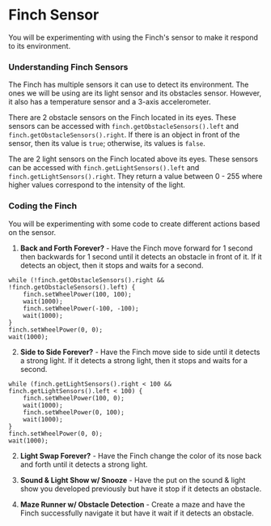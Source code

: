 # Finch Sensor

You will be experimenting with using the Finch's sensor to make it respond to its environment.  

### Understanding Finch Sensors
The Finch has multiple sensors it can use to detect its environment.  The ones we will be using are its light sensor and its obstacles sensor.  However, it also has a temperature sensor and a 3-axis accelerometer.  

There are 2 obstacle sensors on the Finch located in its eyes.  These sensors can be accessed with `finch.getObstacleSensors().left` and `finch.getObstacleSensors().right`.  If there is an object in front of the sensor, then its value is `true`; otherwise, its values is `false`.

The are 2 light sensors on the Finch located above its eyes.  These sensors can be accessed with `finch.getLightSensors().left` and `finch.getLightSensors().right`.  They return a value between 0 - 255 where higher values correspond to the intensity of the light.

### Coding the Finch
You will be experimenting with some code to create different actions based on the sensor.

1. **Back and Forth Forever?** - Have the Finch move forward for 1 second then backwards for 1 second until it detects an obstacle in front of it.  If it detects an object, then it stops and waits for a second.
```
while (!finch.getObstacleSensors().right && !finch.getObstacleSensors().left) {
    finch.setWheelPower(100, 100);
    wait(1000);
    finch.setWheelPower(-100, -100);
    wait(1000);
}
finch.setWheelPower(0, 0);
wait(1000);
```
2. **Side to Side Forever?** - Have the Finch move side to side until it detects a strong light.  If it detects a strong light, then it stops and waits for a second.
```
while (finch.getLightSensors().right < 100 && finch.getLightSensors().left < 100) {
    finch.setWheelPower(100, 0);
    wait(1000);
    finch.setWheelPower(0, 100);
    wait(1000);
}
finch.setWheelPower(0, 0);
wait(1000);
```

2. **Light Swap Forever?** - Have the Finch change the color of its nose back and forth until it detects a strong light.

3. **Sound & Light Show w/ Snooze** - Have the put on the sound & light show you developed previously but have it stop if it detects an obstacle.

4. **Maze Runner w/ Obstacle Detection** - Create a maze and have the Finch successfully navigate it but have it wait if it detects an obstacle.
